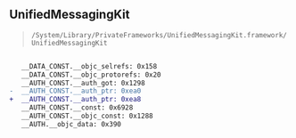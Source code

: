 ## UnifiedMessagingKit

> `/System/Library/PrivateFrameworks/UnifiedMessagingKit.framework/UnifiedMessagingKit`

```diff

   __DATA_CONST.__objc_selrefs: 0x158
   __DATA_CONST.__objc_protorefs: 0x20
   __AUTH_CONST.__auth_got: 0x1298
-  __AUTH_CONST.__auth_ptr: 0xea0
+  __AUTH_CONST.__auth_ptr: 0xea8
   __AUTH_CONST.__const: 0x6928
   __AUTH_CONST.__objc_const: 0x1288
   __AUTH.__objc_data: 0x390

```
